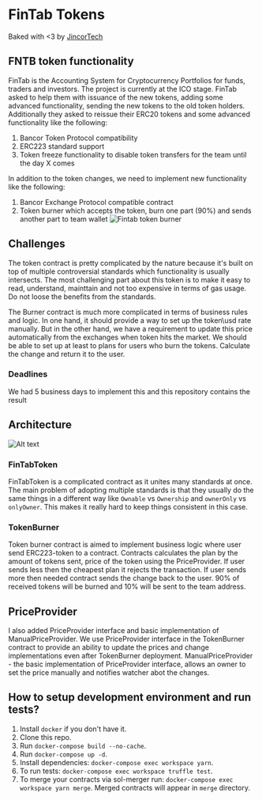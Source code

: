 # FinTab Tokens

Baked with <3 by [JincorTech](https://github.com/JincorTech/)

## FNTB token functionality
FinTab is the Accounting System for Cryptocurrency Portfolios for funds, traders and investors. The project is currently at the ICO stage. FinTab asked to help them with issuance of the new tokens, adding some advanced functionality, sending the new tokens to the old token holders. Additionally they asked to reissue their ERC20 tokens and some advanced functionality like the following:

1. Bancor Token Protocol compatibility
2. ERC223 standard support
3. Token freeze functionality to disable token transfers for the team until the day X comes

In addition to the token changes, we need to implement new functionality like the following:

1. Bancor Exchange Protocol compatible contract
2. Token burner which accepts the token, burn one part (90%) and sends another part to team wallet
![Fintab token burner](https://fintab.io/img/sm-en2.png?v=3)


## Challenges
The token contract is pretty complicated by the nature because it's built on top of multiple controversial standards which functionality is usually intersects. The most challenging part about this token is to make it easy to read, understand, mainttain and not too expensive in terms of gas usage. Do not loose the benefits from the standards.

The Burner contract is much more complicated in terms of business rules and logic. In one hand, it should provide a way to  set up the token\usd rate manually. But  in the other hand, we have a requirement to update this price automatically from the exchanges when token hits the market. We should be able to set up at least to plans for users who burn the tokens. Calculate the change and return it to the user.

### Deadlines
We had 5 business days to implement this and this repository contains the result

## Architecture
![Alt text](https://monosnap.com/file/Dae9HNp8FZYbzMTXBJqkiE2X0IE5yU.png)

### FinTabToken
FinTabToken is a complicated contract as it unites many standards at once. The main problem of adopting multiple standards
is that they usually do the same things in a different way like `Ownable` vs `Ownership` and `ownerOnly` vs `onlyOwner`. This makes it really hard to keep things consistent in this case.

### TokenBurner
Token burner contract is aimed to implement business logic where user send ERC223-token to a contract. Contracts calculates the
plan by the amount of tokens sent, price of the token using the  PriceProvider. If user sends less then the cheapest plan it rejects the transaction. If user sends more then needed contract sends the change back to the user. 90% of received tokens will be burned and 10% will be sent to the team address.

## PriceProvider
I also added PriceProvider interface and basic implementation of ManualPriceProvider. We use PriceProvider interface in the TokenBurner contract to provide an ability to update the prices and change implementations even after TokenBurner deployment.
ManualPriceProvider - the basic implementation of PriceProvider interface, allows an owner to set the price manually and notifies watcher abot the changes.

## How to setup development environment and run tests?

1. Install `docker` if you don't have it.
1. Clone this repo.
1. Run `docker-compose build --no-cache`.
1. Run `docker-compose up -d`.
1. Install dependencies: `docker-compose exec workspace yarn`.
1. To run tests: `docker-compose exec workspace truffle test`.
1. To merge your contracts via sol-merger run: `docker-compose exec workspace yarn merge`.
Merged contracts will appear in `merge` directory.
